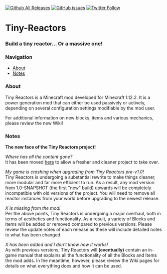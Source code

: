 

[![Github All Releases](https://img.shields.io/github/downloads/ArclightTW/Tiny-Reactors/total.svg?style=for-the-badge)](https://github.com/ArclightTW/Tiny-Reactors/releases)
[![GitHub issues](https://img.shields.io/github/issues/ArclightTW/Tiny-Reactors.svg?style=for-the-badge)](https://github.com/ArclightTW/Tiny-Reactors/issues)
[![Twitter Follow](https://img.shields.io/twitter/follow/ArclightTW.svg?style=for-the-badge&label=Follow%20ArclightTW)](https://twitter.com/ArclightTW)

# Tiny-Reactors
### Build a tiny reactor... Or a massive one!  

### Navigation

* [About](#about)  
* [Notes](#notes)  

### About

Tiny Reactors is a Minecraft mod developed for Minecraft 1.12.2.  It is a power generation mod that can either be used passively or actively, depending on several configuration settings modifiable by the mod user.

For additional information on new blocks, items and various mechanics, please review the new Wiki!

### Notes

__The new face of the Tiny Reactors project!__  

_Where has all the content gone?_  
It has been moved [here](https://github.com/ArclightTW/Tiny-Reactors-OUTDATED) to allow a fresher and cleaner project to take over.  

_My game is crashing when upgrading from Tiny Reactors pre-v1.0!_  
Tiny Reactors is undergoing a substantial rewrite to make things cleaner, more modular and far more efficient to run.  As a result, any mod version from 1.0-SNAPSHOT (the first "new" build) upwards will be completely incompatible with old versions of the project.  You will need to remove all reactor instances from your world before upgrading to the newest release.  

_X is missing from the mod!_  
Per the above points, Tiny Reactors is undergoing a major overhaul, both in terms of aesthetics and functionality.  As a result, a variety of Blocks and Items will be added or removed compared to previous versions.  Please review the update notes of each release as these will include detailed notes to what has been changed.  

_X has been added and I don't know how it works!_  
As with previous versions, Tiny Reactors will __(eventually)__ contain an in-game manual that explains all the functionality of all the Blocks and Items the mod adds.  In the meantime, however, please review the Wiki pages for details on what everything does and how it can be used.
